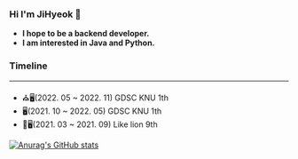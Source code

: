 ### Hi I'm JiHyeok 👋
- **I hope to be a backend developer.**
- **I am interested in Java and Python.**

### Timeline
***
- ⛪️🖥(2022. 05 ~ 2022. 11) GDSC KNU 1th
- 🖥(2021. 10 ~ 2022. 05) GDSC KNU 1th
- 🦁🖥(2021. 03 ~ 2021. 09) Like lion 9th
<!--
**olzlgur/olzlgur** is a ✨ _special_ ✨ repository because its `README.md` (this file) appears on your GitHub profile.

Here are some ideas to get you started:

- 🔭 I’m currently working on ...
- 🌱 I’m currently learning ...
- 👯 I’m looking to collaborate on ...
- 🤔 I’m looking for help with ...
- 💬 Ask me about ...
- 📫 How to reach me: ...
- 😄 Pronouns: ...
- ⚡ Fun fact: ...
-->

[![Anurag's GitHub stats](https://github-readme-stats.vercel.app/api?username=olzlgur)](https://github.com/anuraghazra/github-readme-stats)
